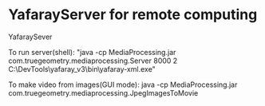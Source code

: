 # YafarayServer for remote computing
YafaraySever

To run server(shell):
"java -cp MediaProcessing.jar com.truegeometry.mediaprocessing.Server 8000 2 C:\DevTools\yafaray_v3\bin\yafaray-xml.exe"

To make video from images(GUI mode):
java -cp MediaProcessing.jar com.truegeometry.mediaprocessing.JpegImagesToMovie
